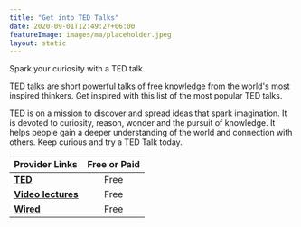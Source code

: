 ```yaml
---
title: "Get into TED Talks"
date: 2020-09-01T12:49:27+06:00
featureImage: images/ma/placeholder.jpeg
layout: static
---
```


Spark your curiosity with a TED talk.

TED talks are short powerful talks of free knowledge from the world's most inspired thinkers. Get inspired with this list of the most popular TED talks.

TED is on a mission to discover and spread ideas that spark imagination. It is devoted to curiosity, reason, wonder and the pursuit of knowledge. It helps people gain a deeper understanding of the world and connection with others. Keep curious and try a TED Talk today.

| Provider Links      | Free or Paid  |  
| :-----------          | :--------------:      |  
| [**TED**](https://www.ted.com/talks?sort=popular) | Free | 
| [**Video lectures**](http://videolectures.net/Top/) | Free | 
| [**Wired**](https://www.wired.co.uk/article/best-podcasts) | Free | 
  

<br/><br/>






